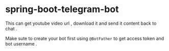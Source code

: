 # spring-boot-telegram-bot
This can get youtube video url , download it and send it content back to chat .

Make sute to create your bot first using `@BotFather` to get access token and bot username .

